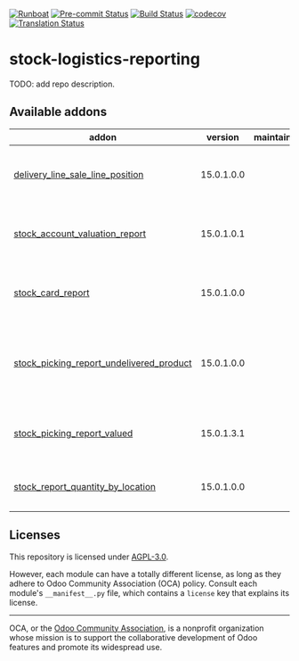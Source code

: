 
[![Runboat](https://img.shields.io/badge/runboat-Try%20me-875A7B.png)](https://runboat.odoo-community.org/builds?repo=OCA/stock-logistics-reporting&target_branch=15.0)
[![Pre-commit Status](https://github.com/OCA/stock-logistics-reporting/actions/workflows/pre-commit.yml/badge.svg?branch=15.0)](https://github.com/OCA/stock-logistics-reporting/actions/workflows/pre-commit.yml?query=branch%3A15.0)
[![Build Status](https://github.com/OCA/stock-logistics-reporting/actions/workflows/test.yml/badge.svg?branch=15.0)](https://github.com/OCA/stock-logistics-reporting/actions/workflows/test.yml?query=branch%3A15.0)
[![codecov](https://codecov.io/gh/OCA/stock-logistics-reporting/branch/15.0/graph/badge.svg)](https://codecov.io/gh/OCA/stock-logistics-reporting)
[![Translation Status](https://translation.odoo-community.org/widgets/stock-logistics-reporting-15-0/-/svg-badge.svg)](https://translation.odoo-community.org/engage/stock-logistics-reporting-15-0/?utm_source=widget)

<!-- /!\ do not modify above this line -->

# stock-logistics-reporting

TODO: add repo description.

<!-- /!\ do not modify below this line -->

<!-- prettier-ignore-start -->

[//]: # (addons)

Available addons
----------------
addon | version | maintainers | summary
--- | --- | --- | ---
[delivery_line_sale_line_position](delivery_line_sale_line_position/) | 15.0.1.0.0 |  | Adds the sale line position to the delivery report lines
[stock_account_valuation_report](stock_account_valuation_report/) | 15.0.1.0.1 |  | Improves logic of the Inventory Valuation Report
[stock_card_report](stock_card_report/) | 15.0.1.0.0 |  | Add stock card report on Inventory Reporting.
[stock_picking_report_undelivered_product](stock_picking_report_undelivered_product/) | 15.0.1.0.0 |  | Display on picking report delivery slip undelivered products
[stock_picking_report_valued](stock_picking_report_valued/) | 15.0.1.3.1 |  | Adding Valued Picking on Delivery Slip report
[stock_report_quantity_by_location](stock_report_quantity_by_location/) | 15.0.1.0.0 |  | Stock Report Quantity By Location

[//]: # (end addons)

<!-- prettier-ignore-end -->

## Licenses

This repository is licensed under [AGPL-3.0](LICENSE).

However, each module can have a totally different license, as long as they adhere to Odoo Community Association (OCA)
policy. Consult each module's `__manifest__.py` file, which contains a `license` key
that explains its license.

----
OCA, or the [Odoo Community Association](http://odoo-community.org/), is a nonprofit
organization whose mission is to support the collaborative development of Odoo features
and promote its widespread use.
